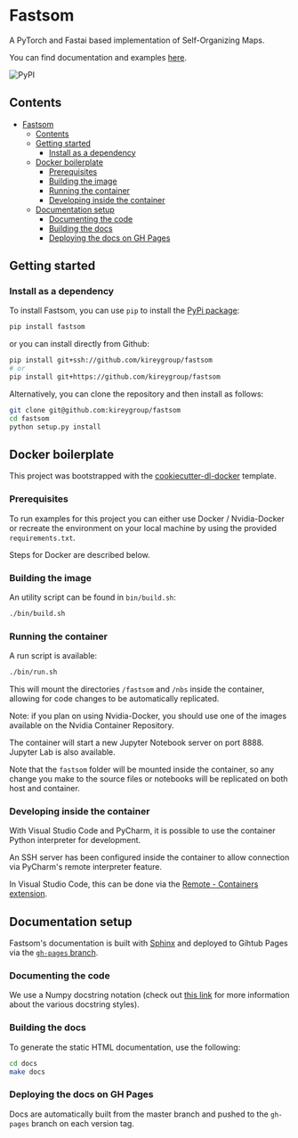# Fastsom

A PyTorch and Fastai based implementation of Self-Organizing Maps.

You can find documentation and examples [here](https://kireygroup.github.io/fastsom/).

![PyPI](https://img.shields.io/pypi/v/fastsom?style=flat-square)

## Contents

- [Fastsom](#fastsom)
  - [Contents](#contents)
  - [Getting started](#getting-started)
    - [Install as a dependency](#install-as-a-dependency)
  - [Docker boilerplate](#docker-boilerplate)
    - [Prerequisites](#prerequisites)
    - [Building the image](#building-the-image)
    - [Running the container](#running-the-container)
    - [Developing inside the container](#developing-inside-the-container)
  - [Documentation setup](#documentation-setup)
    - [Documenting the code](#documenting-the-code)
    - [Building the docs](#building-the-docs)
    - [Deploying the docs on GH Pages](#deploying-the-docs-on-gh-pages)

## Getting started

### Install as a dependency

To install Fastsom, you can use `pip` to install the [PyPi package](https://pypi.org/project/fastsom/):

```bash
pip install fastsom
```

or you can install directly from Github:

```bash
pip install git+ssh://github.com/kireygroup/fastsom
# or
pip install git+https://github.com/kireygroup/fastsom
```

Alternatively, you can clone the repository and then install as follows:

```bash
git clone git@github.com:kireygroup/fastsom
cd fastsom
python setup.py install
```

## Docker boilerplate

This project was bootstrapped with the [cookiecutter-dl-docker](https://github.com/rsayn/cookiecutter-dl-docker) template.

### Prerequisites

To run examples for this project you can either use Docker / Nvidia-Docker or recreate the environment on your local machine by using the provided `requirements.txt`.

Steps for Docker are described below.

### Building the image

An utility script can be found in `bin/build.sh`:

```bash
./bin/build.sh
```

### Running the container

A run script is available:

```bash
./bin/run.sh
```

This will mount the directories `/fastsom` and `/nbs` inside the container, allowing for code changes to be automatically replicated.

Note: if you plan on using Nvidia-Docker, you should use one of the images available on the Nvidia Container Repository.

The container will start a new Jupyter Notebook server on port 8888. Jupyter Lab is also available.

Note that the `fastsom` folder will be mounted inside the container, so any change you make to the source files or notebooks will be replicated on both host and container.

### Developing inside the container

With Visual Studio Code and PyCharm, it is possible to use the container Python interpreter for development.

An SSH server has been configured inside the container to allow connection via PyCharm's remote interpreter feature.

In Visual Studio Code, this can be done via the [Remote - Containers extension](https://marketplace.visualstudio.com/items?itemName=ms-vscode-remote.remote-containers).

## Documentation setup

Fastsom's documentation is built with [Sphinx](https://www.sphinx-doc.org/) and deployed to Gihtub Pages via the [`gh-pages` branch](https://github.com/kireygroup/fastsom/tree/gh-pages).

### Documenting the code

We use a Numpy docstring notation (check out [this link](http://www.sphinx-doc.org/en/master/usage/extensions/napoleon.html) for more information about the various docstring styles).

### Building the docs

To generate the static HTML documentation, use the following:

```bash
cd docs
make docs
```

### Deploying the docs on GH Pages

Docs are automatically built from the master branch and pushed to the `gh-pages` branch on each version tag.
